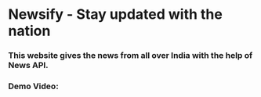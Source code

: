 # Newsify - Stay updated with the nation

### This website gives the news from all over India with the help of News API.

### Demo Video:

